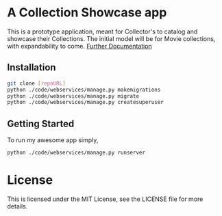 # A Collection Showcase app
This is a prototype application, meant for Collector's to catalog and showcase their Collections. The initial model will be for Movie collections, with expandability to come. [Further Documentation](./docs/README.md)

## Installation
```bash
git clone [repoURL]
python ./code/webservices/manage.py makemigrations
python ./code/webservices/manage.py migrate
python ./code/webservices/manage.py createsuperuser
```
## Getting Started
To run my awesome app simply,
```bash
python ./code/webservices/manage.py runserver
```


# License
This is licensed under the MIT License, see the LICENSE file for more details.